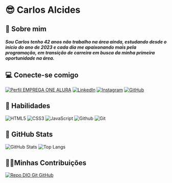 # 😎 Carlos Alcides
## 📌 Sobre mim
##### Sou Carlos tenho 42 anos não trabalho na área ainda, estudando desde o inicio do ano de 2023 e cada dia me apaixonando mais pela programação, em transição de carreira em busca da minha primeira oportunidade na área.

## 💻 Conecte-se comigo
[![Perfil EMPREGA ONE ALURA](https://img.shields.io/badge/-Meu%20Perfil%20na%20DIO-000?style=for-the-badge)](https://cursos.alura.com.br/emprega-one/profile/cacaalcides7)
[![LinkedIn](https://img.shields.io/badge/LinkedIn-000?style=for-the-badge&logo=linkedin&logoColor=0E76A8)](https://www.linkedin.com/in/carlos-rodrigus1984/)
[![Instagram](https://img.shields.io/badge/Instagram-000?style=for-the-badge&logo=instagram)](https://www.instagram.com/0carlos012/)
[![GitHub](https://img.shields.io/badge/GitHub-000?style=for-the-badge&logo=github&logoColor=fff)](https://github.com/RodriguesCarlos01/)


## 📎 Habilidades
![HTML5](https://img.shields.io/badge/HTML5-000?style=for-the-badge&logo=html5)  ![CSS3](https://img.shields.io/badge/CSS3-000?style=for-the-badge&logo=css3&logoColor=264CE4)
![JavaScript](https://img.shields.io/badge/JavaScript-000?style=for-the-badge&logo=javascript)
![Github](https://img.shields.io/badge/Github-000?style=for-the-badge&logo=Github&logoColor=white)
![Git](https://img.shields.io/badge/Git-000?style=for-the-badge&logo=Git)

## 📖 GitHub Stats

![GitHub Stats](https://github-readme-stats.vercel.app/api?username=RodriguesCarlos01&theme=transparent&bg_color=000&border_color=30A3DC&show_icons=true&icon_color=30A3DC&title_color=E94D5F&text_color=FFF) ![Top Langs](https://github-readme-stats-git-masterrstaa-rickstaa.vercel.app/api/top-langs/?username=RodriguesCarlos01&bg_color=000&border_color=30A3DC&title_color=E94D5F&text_color=FFF)

## 🤝🏾Minhas Contribuições

[![Repo DIO Git GitHub](https://github-readme-stats.vercel.app/api/pin/?username=RodriguesCarlos01&repo=dio-lab-open-source&bg_color=000&border_color=30A3DC&show_icons=true&icon_color=30A3DC&title_color=E94D5F&text_color=FFF)](https://github.com/RodriguesCarlos01/dio-lab-open-source)
